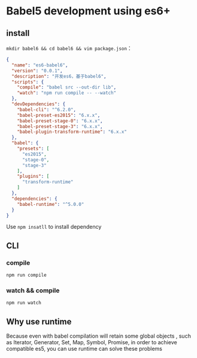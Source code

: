 # Babel5 development using es6+

## install

`mkdir babel6 && cd babel6 && vim package.json`：

```json
{
  "name": "es6-babel6",
  "version": "0.0.1",
  "description": "开发es6，基于babel6",
  "scripts": {
    "compile": "babel src --out-dir lib",
    "watch": "npm run compile -- --watch"
  },
  "devDependencies": {
    "babel-cli": "^6.2.0",
    "babel-preset-es2015": "6.x.x",
    "babel-preset-stage-0": "6.x.x",
    "babel-preset-stage-3": "6.x.x",
    "babel-plugin-transform-runtime": "6.x.x"
  },
  "babel": {
    "presets": [
      "es2015",
      "stage-0",
      "stage-3"
    ],
    "plugins": [
      "transform-runtime"
    ]
  },
  "dependencies": {
    "babel-runtime": "^5.0.0"
  }
}
```

Use `npm insatll` to install dependency

## CLI

### compile

```bash
npm run compile
```

### watch && compile

```bash
npm run watch
```

## Why use runtime

Because even with babel compilation will retain some global objects , such as Iterator, Generator, Set, Map, Symbol, Promise, in order to achieve compatible es5, you can use runtime can solve these problems